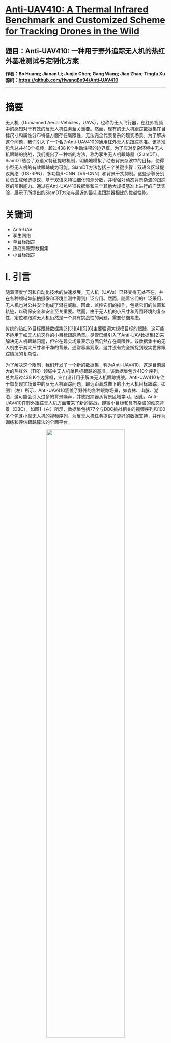 # [Anti-UAV410: A Thermal Infrared Benchmark and Customized Scheme for Tracking Drones in the Wild](https://ieeexplore.ieee.org/document/10325629/)
## 题目：Anti-UAV410: 一种用于野外追踪无人机的热红外基准测试与定制化方案
**作者：Bo Huang; Jianan Li; Junjie Chen; Gang Wang; Jian Zhao; Tingfa Xu**  
**源码：https://github.com/HwangBo94/Anti-UAV410**

****
# 摘要
无人机（Unmanned Aerial Vehicles，UAVs），也称为无人飞行器，在红外视频中的感知对于有效的反无人机任务至关重要。然而，现有的无人机跟踪数据集在目标尺寸和属性分布特征方面存在局限性，无法完全代表复杂的现实场景。为了解决这个问题，我们引入了一个名为Anti-UAV410的通用红外无人机跟踪基准。该基准包含总共410个视频，超过438 K个手动注释的边界框。为了应对复杂环境中无人机跟踪的挑战，我们提出了一种新的方法，称为孪生无人机跟踪器（SiamDT）。SiamDT结合了双语义特征提取机制，明确地模拟了动态背景杂波中的目标，使得小型无人机的有效跟踪成为可能。SiamDT方法包括三个关键步骤：双语义区域提议网络（DS-RPN）、多功能R-CNN（VR-CNN）和背景干扰抑制。这些步骤分别负责生成候选提议、基于双语义特征细化预测分数，并增强对动态背景杂波的跟踪器的辨别能力。通过在Anti-UAV410数据集和三个其他大规模基准上进行的广泛实验，展示了所提出的SiamDT方法与最近的最先进跟踪器相比的优越性能。

# 关键词
- Anti-UAV
- 孪生网络
- 单目标跟踪
- 热红外跟踪数据集
- 小目标跟踪

# I. 引言
随着深度学习和自动化技术的快速发展，无人机（UAVs）已经变得无处不在，并在各种领域如航拍摄像和环境监测中得到广泛应用。然而，随着它们的广泛采用，无人机也对公共安全构成了潜在威胁。因此，监控它们的操作，包括它们的位置和轨迹，以确保安全和安全至关重要。然而，由于无人机的小尺寸和周围环境的复杂性，定位和跟踪无人机仍然是一个具有挑战性的问题，需要仔细考虑。

传统的热红外目标跟踪数据集[2][3][4][5][6]主要强调大规模目标的跟踪，这可能不适用于如无人机这样的小目标跟踪场景。尽管已经引入了Anti-UAV数据集[2]来解决无人机跟踪问题，但它在现实场景表示方面仍然存在局限性。该数据集中的无人机由于其大尺寸和干净的背景，通常容易观察，这并没有完全捕捉到现实世界跟踪情况的复杂性。

为了解决这个限制，我们开发了一个新的数据集，称为Anti-UAV410，这是目前最大的热红外（TIR）领域中无人机单目标跟踪的基准。该数据集包含410个序列，总共超过438 K个边界框，专门设计用于解决无人机跟踪挑战。Anti-UAV410专注于恢复现实场景中的反无人机跟踪问题，即远距离成像下的小无人机目标跟踪。如图1（左）所示，Anti-UAV410涵盖了野外的各种跟踪场景，如森林、山脉、湖泊，这可能会引入过多的背景噪声，并使跟踪器从背景区域学习。因此，Anti-UAV410在野外跟踪无人机方面带来了新的挑战，即微小目标和具有杂波的动态背景（DBC）。如图1（右）所示，数据集包括77个与DBC挑战相关的视频序列和100多个包含小型无人机的视频序列，为反无人机任务提供了更好的数据支持，并作为训练和评估跟踪算法的全面平台。

<div align=center>   <img src="https://img-blog.csdnimg.cn/direct/8b4b828edc54417aa64164830feff9b4.png" width="70%" /> </div>


作为解决微小目标在动态和模糊背景下跟踪挑战的解决方案，我们提出了一个定制的多分支跟踪架构，称为SiamDT（孪生无人机跟踪器）。由于热红外（TIR）图像中缺少颜色特征，传统的TIR跟踪方法通常使用轮廓等浅层特征来表示目标[7][8][9][10][11]，这些特征具有高度的可解释性。然而，鉴于无人机通常尺寸较小并在杂乱的环境中运行，这些浅层手工制作的特征不足以准确地将无人机与具有相似视觉外观的背景干扰物区分开来。

为了弥补这些差距，我们设计了一种新颖的双语义提取机制，以捕获目标的语义显著性，这些特征在搜索模板中具有辨别性并且容易定位。双语义提取机制由两个阶段的模块组成：i）双语义RPN提议（DS-RPN），通过构建一个模拟目标区域与模板之间关系以及前景对象存在概率的孪生分支RPN来预测候选提议；ii）多功能R-CNN（VR-CNN），根据通过共享权重的R-CNNs融合的信息来细化预测提议。与传统的孪生跟踪器[12][13][14]不同，后者仅在训练期间学习模板和目标候选区域之间的匹配语义，SiamDT还学习了一个单独的前景概率语义，以确定当前目标候选区域包含前景对象的概率。具体来说，我们引入了一个额外的分支来输出当前目标区域中前景语义的概率，当目标候选区域没有语义对象时，该概率接近零。基于鲁棒的特征表示，我们进一步引入了第三个分支iii）背景干扰抑制，通过存储所有可能的负样本的手工艺图来增强跟踪器对动态背景干扰物的辨别能力。通过步骤1和步骤2的联合作用，可以以优越的方式获得关于小目标的明确语义的归纳表示。因此，我们的SiamDT在现实场景中跟踪无人机时，应对了两个主要挑战：尺寸过小的目标问题和模糊的背景问题。

我们进行了广泛的实验，以分析最先进的跟踪器在解决各种挑战方面的性能。总结来说，这项工作的贡献如下：

- 我们引入了一个大规模的热红外（TIR）基准，称为Anti-UAV410，它是反无人机系统和跟踪方法的宝贵资源。此外，我们在Anti-UAV410上评估了现有最先进跟踪器的性能，并为未来的比较提供了全面的基线。
- 我们提出了一种新的孪生无人机跟踪器，名为SiamDT，它利用强大的双语义特征来增强微小目标的辨别能力，并包括一个背景抑制分支，以减轻动态背景杂波的影响。SiamDT为TIR小型目标跟踪提供了一种新的方案。
- 我们在新提出的Anti-UAV410基准上取得了新的最先进跟踪性能，并且在Anti-UAV[2]数据集上展示了其泛化能力，并在其他通用数据集（如LaSOT[15]和GOT-10k[16]）上进行了演示。

# III. Anti-UAV410 基准

传统的数据集通常优先考虑在干净背景下对大型物体的跟踪，这可能无法完全捕捉到无人机在混乱背景下作为小型物体操作的真实世界场景。为了解决这个限制，我们提出了 Anti-UAV410，这是一个旨在更具代表性地展现现实场景的数据集，其中包括许多具有微小目标和动态背景的跟踪场景。

## A. 数据收集

为了在真实世界环境中创建反无人机跟踪挑战的真实表示，我们在多样化和复杂的情况下捕获了跟踪视频。这些场景包括两种不同的照明条件（白天和夜晚）、两个季节（秋天和冬天），以及广泛的背景，如建筑（30%）、山脉（20%）、森林（5%）、城市地区（30%）、云（10%）、水面（3%）等。这些获取的视频序列以每秒 25 帧（FPS）的帧率在中波红外光谱中录制。从这些序列中，我们选择了 100 分钟的视频进行细致的逐帧注释，总共超过 150,000 帧。

为了进一步增加数据集的规模，我们还整合了来自 1st Anti-UAV Challenge 网站 [34] 和 Anti-UAV 数据集 [2] 的视频。这些视频被裁剪和清洗以确保一致性和质量，从而创建了 Anti-UAV410 数据集。i) 由于一些视频序列的边框上有文字，我们采用了裁剪操作来去除这些干扰。ii) 由于 Anti-UAV 是一个双模态数据集，一些视频片段不适合单独的 TIR 跟踪（例如，一些 TIR 视频在第一帧中没有目标，而相应的可见光视频却有）。我们丢弃这样的帧，以便它可以用于独立的 TIR 跟踪。我们称这个过程为“清洗”操作。Anti-UAV410 数据集中视频的平均长度是 1069 帧，这对跟踪器具有鲁棒的目标重新检测能力提出了挑战。

## B. 注释

按照 [2] 中描述的注释过程，我们最初手动注释了每个序列的属性，包括无人机的大小和是否存在无人机。随后，我们使用外部矩形边界框作为真实目标注释了 UAV 目标。记录了边界框的左上角坐标、宽度和高度，以表示目标的真实目标。在某些帧中如果没有目标出现，则真实目标被表示为空。

## C. 统计

数据集分割：Anti-UAV410 数据集被分为三个集合：训练集，包含 200 个序列；验证集，包含 90 个序列；测试集，包含 120 个序列。与以前的数据集不同，我们根据序列的属性仔细地将数据集划分为三个集合。图 2 显示了训练集、测试集和验证集在每个挑战属性下的属性分布，三个子集在每个挑战属性上相对均衡分布，此时使用训练集可以更好地学习无人机在野外场景中面临的挑战。没有特别的技术，我们使 Anti-UAV410 数据集展现出这样的分布，通过手动调整实现。

<div align=center>   <img src="https://img-blog.csdnimg.cn/direct/f41e052951084540bdabde5772ed453a.png" width="70%" /> </div>


此外，训练集和验证集来源于同一序列的不重叠剪辑，而测试集则是完全独立的，确保了对跟踪器性能的严格评估。

尺度分布：为了在现实场景中复制反无人机跟踪的挑战，我们专注于增加 Anti-UAV410 数据集中小型目标的比例。Anti-UAV410 中所有序列的帧大小设置为 640×512，我们将目标大小定义为边界框的对角线长度。为了比较其他广泛使用的 TIR 数据集（如 PTB-TIR [26]、LSOTBTIR [6]、VOT-TIR2015 [35]、VOT-TIR2016 [5]、Anti-UAV [2] 和 VOT-RGBTIR2019 [4]）的目标大小分布，我们分析了目标大小的分布。与其他跟踪任务不同，在反无人机跟踪任务中，很少有无人机目标的尺度大于 70×70 像素。鉴于无人机固有的小尺寸，我们更严格地定义了微小尺寸的 UAV 目标。我们首先将微小和小目标的大小分隔符设置为 10 像素。为了尽可能均匀地分布不同的尺度属性，我们将尺寸范围定义为 4 个间隔：微小 [2, 10)、小型 [10, 30)、中型 [30, 50) 和正常 [50, inf)。比较结果呈现在表 II 中。值得注意的是，Anti-UAV410 数据集展示了大量小型目标的比例，超过一半的目标大小小于 50 像素，甚至包括一定比例的微小目标（大小小于 10 像素），这在其他数据集如 VOT-TIR2015 [35]、VOT-TIR2016 [5]、PTB-TIR [26] 和 LSOTB [6] 中被遗漏了。

<div align=center>   <img src="https://img-blog.csdnimg.cn/direct/cf62c128cd12460dbd1df26599c085b7.png" width="70%" /> </div>
<div align=center>   <img src="https://img-blog.csdnimg.cn/direct/1ba27d180e4e4a898028cb6a2681c520.png" width="70%" /> </div>


属性定义：为了全面评估跟踪器的性能，我们在数据集中为每个序列标记了六个属性，即视场外（OV）、遮挡（OC）、热交叉（TC）、快速运动（FM）、尺度变化（SV）和动态背景混乱（DBC），如表 I 所示。Anti-UAV410 数据集包含了大量的热交叉情况，这在 TIR 序列中很常见。此外，由于无人机的运动特性，我们的数据集包括了大量的快速运动，使跟踪任务更具挑战性。此外，Anti-UAV410 涵盖了大量的动态背景混乱，这通常出现在真实世界场景中。值得注意的是，Anti-UAV410 中的目标大小主要是微小、小型和中型尺寸，这比其他数据集中的目标尺寸显著更小，从而为跟踪器提出了巨大的挑战。

## D. 与 Anti-UAV 数据集的比较
Anti-UAV 数据集 [2] 是一个多模态数据集，包括 318 对视频。该数据集旨在解决不同模态下的反无人机跟踪挑战，例如在低光照条件下，基于视觉的跟踪器可能表现不佳。然而，我们提出的 Anti-UAV410 数据集专门针对长距离反无人机跟踪问题。它旨在提高跟踪器对背景混乱的鲁棒性，并增强其对小型 UAV 目标的区分能力。与 Anti-UAV 数据集中相对较大的目标尺寸（平均对角线长度为 40 像素）和均匀背景（主要由天空和城市建筑组成）不同，我们收集了大量的野外反无人机跟踪视频，以复制具有多样化背景和具有挑战性的跟踪条件的真实世界场景。

# IV. SiamDT 跟踪器

## A. 概述
受到 Siamese 跟踪器如 SiamATL [36]、SiamFC [37]、SiamRPN [13]、DaSiamRPN [14]、SiamBAN [38] 和 SiamCAR [39] 等成功的启发，我们开发了自己的 Siamese 无人机跟踪器（SiamDT），使用如图 3 所示的多分支架构。具体来说，SiamDT 使用了一个包含注意力机制的 Siamese 特征提取子网络，并采用 Swin Transformer [40] 作为主干特征提取器。

<div align=center>   <img src="https://img-blog.csdnimg.cn/direct/3e8dc81f1b9c49f4882b246eb5229fd8.png" width="70%" /> </div>


与传统的 Siamese 跟踪器不同，SiamDT 的决策子网络由三个专门设计的分支组成。一个分支旨在抑制背景噪声，另一个分支预测目标区域中存在语义信息目标的先验概率。最后一个分支执行检测图像与模板之间的相似性评估。重要的是，这些分支由三个特别设计的模块支持：双语义 RPN 提议（DS-RPN）、多功能 R-CNN（VR-CNN）和查询卷积模块（该模块对模板进行编码到候选区域，并通过组合 VR-CNN 预测相似性得分）。

在以下各节中，我们将详细介绍 SiamDT 架构的每个模块。

## B. 用于 Proposals 生成的双语义 RPN
大多数单阶段 Siamese 跟踪器 [13]、[14]、[41] 依赖普通的 RPN 网络来建立搜索图像与模板之间的关联。尽管这些普通的 RPN 网络在大多数情况下表现良好，但当搜索图像显著大于模板图像时，它们往往会失败或做出不适当的跟踪决策，这是由于它们固有的区域搜索策略所致。为了克服这一限制，我们提出了一种新的双语义 RPN（DS-RPN）网络，该网络具有一个执行全局搜索的额外分支。实验结果表明，我们的方法能够准确预测最优候选 proposals。

**全局 RPN Proposals**：受到 GlobalTrack [42] 和 Siam R-CNN [12] 中使用的方法的启发，我们引入了一个 RoI 池化层，以实现全局 RPN 生成。具体来说，在模板分支中，我们提取目标区域的特征，并通过一个 RoI 对齐层处理它们。在检测分支中，从整个测试图像中提取全局特征，并使用 RPN 网络生成大量候选提议。然后，将每个提议与目标特征对齐到相同的大小，以便与模板目标进行全局匹配。

**双语义特征提取**：设 $z$ 和 $x$ 分别代表模板和搜索区域的图像块。DS-RPN 网络结合了两个语义信息源。第一个是目标区域的前景概率语义，表示为 $\phi(x) \in \mathbb{R}^{h \times w \times c}$ ，它指示目标区域中是否存在包含语义信息的目标。第二个是模板和目标区域之间的匹配语义。表示模板区域特征为 $\phi(z) \in \mathbb{R}^{k \times k \times c}$ ，匹配语义 $\phi_{corr}(x, z)$ 可以计算为：

$$
\phi_{corr}(x, z) = (Conv_{out} (Conv_x(\phi(x)) \odot Conv_z(\phi(z)))+b),
$$

其中 $\odot$ 表示深度卷积运算符 [41]，用于计算 $\phi(z)$ 和 $\phi(x)$ 之间的相似性。 $Conv_z$ 在 $\phi(z)$ 上应用一个 $k \times k$ 的卷积层，带有零填充，将特征转换为 $1 \times 1$ 的卷积核。 $Conv_x$ 表示在 $\phi(x)$ 上应用一个 $3 \times 3$ 的卷积层，带有 1 像素的填充。 $Conv_{out}$ 表示一个 $1 \times 1$ 的卷积层，将通道数转换回 $c$ 。 $b$ 表示偏置项。

**双语义提议**：基于前景概率语义和匹配语义，如式（1）中所定义，它们被连接并输入到 DS-RPN 网络中，以生成候选提议 DSprs，使用 RPN 头部如下：

$$
DSprs = RPNHead (Concat (\phi_{corr}(x, z), \phi(x))) .
$$

其中 Concat 表示连接操作，RPNHead 表示 RPN 头部模块，它将连接的特征作为输入，并生成候选提议 DSprs，以便在跟踪器中进一步处理。

最后，利用 ROI 池化层 [42] 获取对齐的全局 RPN 提议 DSalg：

$$
DSalg = RoIPooling(DSprs).
$$

其中 RoIPooling 指的是 ROI 池化操作。

**双语义 RPN 损失函数**：与 [43] 类似，我们的 DS-RPN 的损失函数定义为：

$$
L_{DS-RPN} = L_{RPN} (Concat (\phi_{corr}(x, z), \phi(x))) = \frac{1}{N_{cls}} \sum_{i} L_{cls}(p_i, p_i^* ) + \lambda \frac{1}{N_{reg}} \sum_{i} p_i^* L_{reg}(b_i, b_i^*),
$$

其中 $p_i^* \in \{0, 1\}$ 和 $p_i \in [0, 1]$ 分别表示第 $i$ 个锚点的地面真实标签和预测分数。 $b_i^*$ 和 $b_i$ 分别表示地面真实和预测边界框的 4 个参数化坐标。这两个项分别由 $N_{cls}$ 和 $N_{reg}$ 归一化，并由平衡参数 $\lambda$ 加权。

# C. Versatile R-CNN 模块用于结果精炼

先前的研究 [12], [42] 已经证明，在跟踪任务中，双阶段网络结构优于单阶段网络。受到这一发现的启发，我们整合了 R-CNN [44] 的第二阶段，并引入了一个多功能的 R-CNN 头部，能够有效处理第 IV-B 节中提取的对齐的双语义特征。

*Versatile R-CNN 输入*：我们的目标是评估候选提议与模板特征的相似性，同时保留无人机目标的固有语义信息。为了实现这一点，我们首先将目标信息编码到每个提议中。设 Ψ(x) ∈ Rn×k×k×c 为 RPN 对齐提议的特征矩阵，其中 n 表示提议的数量。我们通过以下方式计算新的匹配特征 Ψcorr(x, z) ∈ Rn×k×k×c，将模板区域特征 Ψ(z) ∈ R1×k×k×c 编码：

$$
Ψcorr(x, z) = Conv'_ {out} (Conv'_ {x}(Ψ(x)) \odot Conv'_{z}(Ψ(z))) + b,
$$

其中 ⊙ 表示哈达玛积，用于融合两个分支的信息。 $Conv'_ {x}$ 指的是在 Ψ(x) 的每个通道上执行 3 × 3 卷积，填充 1 像素。 $Conv'_ {z}$ 在 Ψ(z) 上执行与 $Conv'_ {x}$ 相同的操作，不同之处在于 $Conv'_ {z}$ 在卷积后自动将 Ψ(z) 扩展到 n 维。 $Conv'_{out}$ 是一个 1 × 1 卷积层，具有 c 个输出通道，b 表示偏置项。

*Versatile R-CNN 头部*类似于双语义 RPN，我们可以将 Ψcorr(x, z) 和 Ψ(x) 连接起来创建一个双语义 R-CNN 头部，展现出强大的辨别能力。然而，在跟踪阶段，独立预测目标区域中语义信息目标的存在与否以及模板与目标区域之间的相似性是可取的。这种方法减少了单一语义错误导致完全跟踪失败的风险。因此，我们设计了一个多功能的 R-CNN 头部，可以输出两个分数。一个分数确定目标区域中是否存在具有语义信息的目标，另一个表示模板与目标区域之间的相似性。这两个过程独立进行，但共享相同的权重。

*Versatile R-CNN 损失函数*在训练阶段，我们首先将原始特征 Ψ(x) 输入到 R-CNN 头部，并为无人机的分类获得损失 LR-CNN(Ψ(x))。接下来，我们将编码的特征 Ψcorr(x, z)（值得注意的是，Ψ(x) 和 Ψcorr(x, z) 具有相同的大小和通道数）输入到 R-CNN 头部，并获取与模板分支匹配的损失 LR-CNN(Ψcorr(x, z)）。Versatile R-CNN 的总体损失函数然后计算如下：

$$
LV_{R-CNN} = LR-CNN(Ψcorr(x, z)) + LR-CNN(Ψ(x)) = \frac{1}{N_{prop}} \sum_{i} (Lcls(p_{i,corr}, p_{i}^{* }) + Lcls(p_{i,orig}, p_{i}^{* })) + \lambda_{p_{i}^{* }} (Lreg(b_{i,corr}, b_{i}^{* }) + Lreg(b_{i,orig}, b_{i}^{*}))
$$

其中 Nprop 是候选提议的总数。 $p_{i,corr}$ 和 $p_{i,orig}$ 分别是匹配语义和前景概率语义的预测置信度分数。与公式 (4) 中的 bi 类似，bi,corr 和 bi,orig 分别是匹配语义和前景概率语义的预测边界框。

# D. 三分支网络用于决策制定

我们的方法中的跟踪过程包括三个分支，这些分支汇聚在一起进行最终的决策制定：

*背景干扰抑制分支*与传统的孪生网络框架不同，后者仅计算搜索分支的 RPN 提案，我们的方法对两个分支都执行 RPN 候选提议提取。在模板分支中，我们基于高置信度分数识别背景区域中的干扰物。具体来说，我们强制执行干扰物的边界框与真实边界框之间的零重叠率。设 D 表示背景干扰物的集合，包含 K 个提议，其中 D = {d1, d2, ..., dK}。我们将干扰物的数量限制在最多 50 个，即 K ≤ 50。在搜索分支中，由于背景干扰物的存在，R-CNN 头部的输出可能会出现多个预测，这使得在它们之间进行区分变得具有挑战性。设 P 表示 N 个难以区分的候选预测的集合，其中 P = {p1, p2, ..., pN}。我们使用以下公式计算预测结果与背景干扰物之间的相关性分数：

$$
G(D, P) = \sum_{i} R - CNNHead(Ψcorr(D, pi)),
$$

其中 G(D, P) 计算预测候选 P 与背景干扰物 D 之间的相似性。我们使用 R-CNN 预测的最大置信度分数 G(D, pi) 作为 pi 与 D 的相似性输出。G(D, pi) 的值越高，表明 pi 是背景干扰物的概率越大。因此，我们利用 G(D, pi) 作为负反馈来调整最终的预测结果。集合 D 使用第一帧的干扰物进行初始化，并且每个背景干扰物的特征存储在序列记忆中。如果我们在某个帧上获得了可靠的跟踪结果，我们将相应地更新 D；否则，D 保持不变。

*匹配语义分支*遵循传统孪生跟踪器 [12], [42] 的方法，我们使用第一帧的模板图像和当前帧的搜索图像作为输入，对 DS-RPN、查询卷积模块和 VR-CNN 进行前向传递。随后，我们从输出中提取顶部 N 个提议。

*前景概率语义分支*考虑到提取具有有限像素占用的微小目标的有效特征表示的挑战，我们引入了第三个分支用于前景概率语义。这个分支旨在输出一个介于 0 到 1 之间的先验概率值，指示当前提议包含语义 UAV 目标的可能性。随后，我们选择这个分支的顶部 M 个提议进入最终决策过程。

**备注 1：** 在最终决策阶段，我们从匹配语义分支获得 N 个提议，每个提议都有匹配语义分数，以及从背景干扰物抑制分支获得的背景干扰物的相似性分数。此外，前景概率语义分支输出可能包含语义 UAV 目标的 M 个提议，并计算这些提议与前述 N 个提议之间的 IoU 分数。这三个分数线性组合后，得分最高的提议被选为最终的跟踪结果。

# V. 实验

我们对提出的SiamDT跟踪器和25种最先进的跟踪器在Anti-UAV410数据集上进行了定性和定量比较。我们还详细分析了每个跟踪器在不同属性挑战下的性能，并讨论了它们对野外反无人机跟踪进展的潜在贡献。此外，我们在其他RGB数据集上进行了实验，以验证SiamDT在RGB跟踪中的泛化能力。

## A. 实验设置

**实现细节：** 对于孪生特征提取子网络，我们使用Swin Transformer架构作为骨干。超参数包括移位窗口的大小、每个头的查询维度和每个多层感知（MLP）的扩展层设置为7、32和4。SiamDT默认采用Swin-Tiny作为骨干，其隐藏通道设置为96，所选层数为{2, 2, 6, 2}。我们使用COCO数据集预训练的骨干权重，并训练了总共12个周期。

分类损失 $L_{cls}$ 和回归损失 $L_{reg}$ 分别使用二元交叉熵和平滑L1损失计算。我们的模板分支和搜索分支是镜像的，以确保一致性。我们首先用模板图像对网络进行喂送，然后用搜索图像进行喂送，然后反之亦然。这个双向过程的总损失被用作最终的完整损失。

当VR-CNN输出两个具有最高置信度分数 $S_1 \in [0, 1]$ 和 $S_2 \in [0, 1]$ 的边界框bbox1和bbox2时，如果bbox1和bbox2之间的交并比（IoU）大于0.8，并且 $S_1 + S_2 > 1.9$ ，则更新模板分支和背景干扰提议D。

**评估指标：** 使用一次通过评估（OPE）通过三个常用评估指标，即精度图、成功率图和状态精度，来评估所有跟踪器的性能。具体来说，精度图计算在估计的目标位置与真实位置给定距离阈值内相符的帧的百分比。我们使用20像素的阈值来对跟踪器进行排名。成功率图测量预测边界框与真实位置的IoU大于从0到1变化的阈值的成功帧的比例。成功率图的曲线下面积（AUC）用于对跟踪器进行排名。状态精度，如Anti-UAV[2]中定义的，反映了所有序列中预测边界框与真实位置之间的平均重叠比率。这个指标不仅要求跟踪器准确预测目标的位置和尺度，还要确定目标在当前帧中的存在状态，并在目标从视野中消失时做出判断。

## B. 在Anti-UAV410上的实验

**评估的跟踪器：** 为了评估，共选择了25个公开可用的跟踪器，包括最新的RGB跟踪器，即SiamFC++、PrDiMP、Super_DiMP、KYS、GlobalTrack、SiamCAR、SiamBAN、Siam R-CNN、ROAM、TrDiMP、TransT、STMTrack、HiFT、Stark、KeepTrack、RTS、Unicorn、AiATrack、OSTrack、SLTTransT、TCTrack、ToMP、SwinTrack、JointNLT、SeqTrack、ARTrack、DropTrack、GRM、ROMTrack、MixFormerV2和一些TIR跟踪器，即MLSSNet、CMD-DiMP、MMNet。在评估实验中使用了这些跟踪器作者提供的默认参数。注意，为了实现JointNLT跟踪器，我们为Anti-UAV410数据集中的每个视频序列分配了一个自然语言参考“在红外场景中飞行的无人机”。

**不使用Anti-UAV410训练：** 表III显示了不使用Anti-UAV410训练集的原始跟踪性能结果，按状态精度排名。从这个表中，我们可以得出以下结论：

<div align=center>   <img src="https://img-blog.csdnimg.cn/direct/a56795984c4a4c089eca4feee40935d6.png" width="70%" /> </div>


i) 一些使用更深网络进行特征提取的跟踪器，如Stark-ST101、SwinTrack-Base和SeqTrack-B384，并没有显著优于使用更浅层特征的跟踪器，如Stark-ST50、SwinTrack-Tiny和SeqTrack-B256。这归因于目标的小尺寸和它在红外图像中占用的像素数量有限，这使得深层网络难以有效利用其语义表示能力。

ii) 值得注意的是，采用全局检测方法的跟踪器，如Siam R-CNN和GlobalTrack，表现异常出色。我们认为这是因为它们能够处理相机运动并重新检测从屏幕上丢失的目标，从而提高整体跟踪性能。

iii) 在传统跟踪数据集中取得领先地位的跟踪器，如SwinTrack和MixFormerV2，并不一定在TIR视频中的反无人机跟踪任务中表现出色。因为反无人机跟踪的挑战与传统跟踪不同，对跟踪器的要求也会有所不同。

iv) 为TIR视频序列设计的跟踪器，如MMNet、MLSSNet和CMD-DiMP，在反无人机跟踪任务中表现不佳。这是因为这些跟踪器只强调补偿TIR视频中颜色信息的丢失，而没有增强捕获小目标和抑制背景热噪声干扰的能力。

**使用Anti-UAV410训练：** 为了验证我们提出的训练集在提高TIR无人机目标跟踪跟踪器性能方面的有效性，我们在代表性的深度跟踪器上进行了使用Anti-UAV410训练集的比较实验。所有重新训练的跟踪器保留默认设置和默认预训练权重，实验结果如表IV所示。具体来说，表中左侧的数字表示使用作者提供的原始模型获得的结果，而右侧的数字表示在用我们提出的训练集训练后的结果。通过包含我们的Anti-UAV410训练集，跟踪器在验证集和测试集上的性能都有所提高。值得注意的是，有六个跟踪器在两个集合上的性能提高了10%以上，这清楚地证明了我们的数据集在提高反无人机应用跟踪器性能方面的价值。

<div align=center>   <img src="https://img-blog.csdnimg.cn/direct/434d310bd5ca4b45885660c09b57d35d.png" width="70%" /> </div>


提出的SiamDT方法在测试集和验证集上分别以68.19和71.65的分数排名第一。SiamDT在全球两阶段跟踪方法GlobalTrack和Siam R-CNN上略有性能提升，并与TCTrack跟踪器相比实现了近30%的最大精度提升。值得注意的是，SiamDT在测试集上超过了最近基于Transformer的跟踪算法Stark、TransT和ToMP超过10%，以及基于Swin Transformer的跟踪器SwinTrack超过10%的性能提升。

**每属性评估：** 如图4所示，我们提供了基于不同属性的跟踪器性能的全面评估，使用成功和精度图。我们选择了六种代表性的跟踪器进行比较，所有这些跟踪器都使用Anti-UAV410训练集进行了训练。我们的SiamDT在所有六个属性评估中始终表现最佳。

<div align=center>   <img src="https://img-blog.csdnimg.cn/direct/7750ca5a2e0e49fbb81b5ef72ee70a08.png" width="70%" /> </div>


快速运动会使目标模糊，遮挡或视野外会使目标模型污染，如果不采取措施消除这种干扰，将导致不可逆转的错误。SiamDT在这三个挑战中表现良好，并与比较的跟踪器相比取得了较大的性能提升。目标大小在反无人机跟踪期间通常会发生变化，从图中我们可以看到，所提出的SiamDT跟踪器可以更准确地估计无人机的大小变化。

值得注意的是，在动态背景杂波和热交叉属性中，我们的SiamDT在成功率图和精度图中分别以超过12%和14%的优势超过了先进的基于Swin Transformer的跟踪器SwinTrack。这证明了我们的双语义特征在减轻热杂背景的影响方面的效果，从而在具有复杂背景和动态环境的现实世界跟踪场景中提高了跟踪性能。它展示了我们的方法在处理具有复杂背景和动态环境的现实世界跟踪场景中的潜力。

**基于尺度的评估：** 我们进一步分析了不同尺度的无人机跟踪性能。视频根据目标的对角线长度被分为四组，即正常尺度、中等尺度、小尺度和微小尺度。跟踪方法的精度和成功率图如图5所示。值得注意的是，SiamDT在所有尺寸属性中均排名第一，并在第二排名的跟踪器AiATrack上取得了显著的优势。

<div align=center>   <img src="https://img-blog.csdnimg.cn/direct/cc1e4c6f6b634f48975b4f1aa2235a90.png" width="70%" /> </div>


值得一提的是，随着无人机尺度的减小，SiamDT相对于其他跟踪器的领先优势变得更加明显。这强调了我们方法在处理长距离小目标跟踪场景中的优越性，这在不受控制环境中的反无人机任务中是常见的。在微小尺度类别中，SiamDT在精度和成功率方面分别超过了基于Swin Transformer的跟踪器SwinTrack 23.3%和18.4%。

**定性比较：** 我们选择了一组代表性的跟踪场景，以直观展示我们的跟踪方法的性能。如图6所示，SiamDT在有效处理现实世界反无人机任务中常见的具有挑战性的跟踪情况方面展现了其优越性。这强调了我们方法的实际应用性，它在实际部署中具有重要的潜力。

<div align=center>   <img src="https://img-blog.csdnimg.cn/direct/1d90927d108e448894804e6003e0a25b.png" width="70%" /> </div>


## C. 消融研究

为了验证我们SiamDT的不同组件的有效性，我们进行了全面的消融实验并进行了详细分析。重要的是，我们在训练期间保持了超参数的一致性，以确保公平比较。所有实验都在Anti-UAV410测试集和验证集上进行。我们使用状态精度（SA）来评估跟踪器，有关SA指标的详细信息可以在[2]中找到。

我们在实验中使用了以下缩写：GS代表全局搜索，MS代表第一帧的匹配语义，FS代表无人机的前景概率语义，BDS代表背景干扰抑制模块。此外，我们创建了两种基线方法，SiamMS和SiamFS。SiamMS类似于传统的孪生跟踪器，只利用目标和模板之间的匹配语义，而SiamFS类似于忽略序列的时空信息的检测方法。

*全局搜索策略的效果*： SiamNGS（非全局搜索，NGS）代表与SiamDT相同的算法，但采用与SiamRPN相同的邻域搜索策略来替代SiamDT的全局搜索。没有全局搜索，SiamDT将面临12.5%的跟踪性能损失，这证明了全局搜索在反无人机跟踪任务中的重要性。由于无人机目标通常非常小，这导致邻域搜索区域与完整图像的比例较小，快速移动的无人机很容易从这样的搜索区域逃脱，使跟踪器完全失效。

*背景干扰抑制模块的效果*： SiamBDS代表将BDS模块引入到SiamMS中的方法。如表VI所示，借助BDS模块，SiamBDS在Anti-UAV410测试集上获得了1.6%的精度提升。这表明我们的BDS模块有效地抑制了背景干扰，增强了反无人机跟踪的鲁棒性。

<div align=center>   <img src="https://img-blog.csdnimg.cn/direct/a53dfbe71b2d4b5ba62914f8ff70d01e.png" width="70%" /> </div>


*双语义模块的效果*： 我们进行了实验，以验证双语义信息对跟踪性能的改进。SiamDS表示结合了SiamMS和SiamFS的算法，但没有BDS模块。从SiamDS与SiamMS、SiamFS的比较中可以看出，SiamDS借助更强大的特征学习机制，分别在Anti-UAV410测试集上优于SiamMS（0.9%）和SiamFS（1.3%）。这充分证明了双语义信息对跟踪性能的改进，它可以处理微小目标的语义信息较少的挑战，并促进TIR跟踪的发展。

*不同骨干网络的效果*： 我们进一步研究了不同骨干网络对TIR跟踪性能的影响。表VII显示了使用不同骨干网络的SiamDT的性能。我们可以观察到，SiamDT得益于最近流行的Swin Transformer骨干。此外，我们还可以从表中看到，更深层的网络并不一定带来更好的跟踪结果。这是因为小目标占据的像素较少，更深层的特征具有更低的分辨率，可能导致不准确的跟踪结果。

<div align=center>   <img src="https://img-blog.csdnimg.cn/direct/c5a3a28abc5349cd9877e7aecbcd9e6e.png" width="70%" /> </div>


*不同损失函数的效果*： 我们进一步比较了不同损失函数对SiamDT的影响，如L1、Smooth L1、GIOU和DIOU。比较结果如表VIII所示，我们可以看到不同的损失函数对跟踪器的性能影响很小。因此，SiamDT对损失函数的使用没有严格的限制。

<div align=center>   <img src="https://img-blog.csdnimg.cn/direct/f1a7772eb5be47e2aaac38d0b1e5a5a0.png" width="70%" /> </div>


## D. 在其他数据集上的实验
我们还在三个流行的大规模数据集上进行了实验，即Anti-UAV[2]、LaSOT[15]和GOT10k[16]，以验证我们跟踪器的泛化能力。我们在Anti-UAV、LaSOT和GOT-10 k训练集上分别训练了SiamDT和其他列表中的跟踪器，并使用每个训练好的模型在其相应的数据集上进行评估。我们使用状态精度（SA）评估Anti-UAV测试集上的跟踪器，在LaSOT上使用成功率（AUC）、精度（P）和归一化精度（PNorm），在GOT-10 k上使用平均重叠（AO）、成功率（SR50）和成功率（SR75）。这些指标的更详细定义可以在Anti-UAV[2]、LaSOT[15]和GOT-10k[16]中分别找到。

如表V所示，借助双语义特征提取和背景干扰抑制机制，我们的SiamDT在处理多类别目标跟踪的GOT10 k和LaSOT数据集上排名第七。这证明了我们提出的方法在处理多样化的跟踪场景和目标类别方面的泛化能力和有效性。在Anti-UAV数据集上，SiamDT排名第一，并在大多数比较算法上实现了超过10%的精度提升。由于我们的双语义RPN和多功能RCNN都是为跟踪无人机目标而设计的，我们的跟踪器对单类/少类跟踪任务非常有效，而在跟踪通用目标方面的应用潜力将不会显著。

<div align=center>   <img src="https://img-blog.csdnimg.cn/direct/60331d7b952649bdb39f2ae8e91cb3c3.png" width="70%" /> </div>

# VI. 结论
在本文中，我们专注于反无人机跟踪问题。我们首先提出了一个名为Anti-UAV410的新的大规模TIR数据集，其中包含各种实际无人机视频，为评估反无人机跟踪算法提供了基准。此外，我们提出了一种名为SiamDT的孪生跟踪方法，可以有效处理反无人机跟踪场景中的微小目标和动态背景杂波的挑战。在Anti-UAV410和其他流行数据集上进行的广泛实验证明了我们提出的方法在反无人机跟踪中实现最先进的性能的有效性。

在未来的工作中，我们计划通过添加有关相机的更多信息，如方位角和俯仰角，来进一步增强数据集，以促进运动模型的建立和改进反无人机系统的设计。这些额外信息有可能更好地理解无人机的运动模式，从而实现更鲁棒的跟踪算法。我们相信，我们的工作将有助于反无人机行业的发展，并为这一领域的进一步进步铺平道路。

# 声明

本文内容为论文学习收获分享，受限于知识能力，本文队员问的理解可能存在偏差，最终内容以原论文为准。本文信息旨在传播和学术交流，其内容由作者负责，不代表本号观点。文中作品文字、图片等如涉及内容、版权和其他问题，请及时与我们联系，我们将在第一时间回复并处理。
